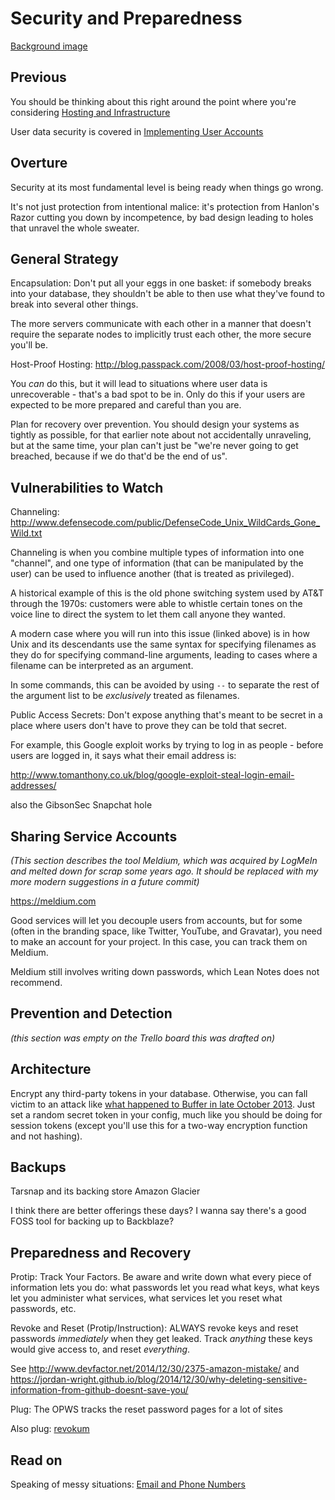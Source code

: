 # Security and Preparedness

[Background image](https://trello-backgrounds.s3.amazonaws.com/51901b73c30c061842001c4b/3132c68f48241f44316df02ad60228d0/The_Antonia_Fortress.jpg)

## Previous

You should be thinking about this right around the point where you're considering [Hosting and Infrastructure](hhypz-mtvwt-g0bq6-n8vma-gzy0y)

User data security is covered in [Implementing User Accounts](rt4ha-04jzn-wm9m5-6q6kc-sqfcm)

## Overture

Security at its most fundamental level is being ready when things go wrong.

It's not just protection from intentional malice: it's protection from Hanlon's Razor cutting you down by incompetence, by bad design leading to holes that unravel the whole sweater.

## General Strategy

Encapsulation: Don't put all your eggs in one basket: if somebody breaks into your database, they shouldn't be able to then use what they've found to break into several other things.

The more servers communicate with each other in a manner that doesn't require the separate nodes to implicitly trust each other, the more secure you'll be.

Host-Proof Hosting: http://blog.passpack.com/2008/03/host-proof-hosting/

You *can* do this, but it will lead to situations where user data is unrecoverable - that's a bad spot to be in. Only do this if your users are expected to be more prepared and careful than you are.

Plan for recovery over prevention. You should design your systems as tightly as possible, for that earlier note about not accidentally unraveling, but at the same time, your plan can't just be "we're never going to get breached, because if we do that'd be the end of us".

## Vulnerabilities to Watch

Channeling: http://www.defensecode.com/public/DefenseCode_Unix_WildCards_Gone_Wild.txt

Channeling is when you combine multiple types of information into one "channel", and one type of information (that can be manipulated by the user) can be used to influence another (that is treated as privileged).

A historical example of this is the old phone switching system used by AT&T through the 1970s: customers were able to whistle certain tones on the voice line to direct the system to let them call anyone they wanted.

A modern case where you will run into this issue (linked above) is in how Unix and its descendants use the same syntax for specifying filenames as they do for specifying command-line arguments, leading to cases where a filename can be interpreted as an argument.

In some commands, this can be avoided by using `--` to separate the rest of the argument list to be *exclusively* treated as filenames.

Public Access Secrets: Don't expose anything that's meant to be secret in a place where users don't have to prove they can be told that secret.

For example, this Google exploit works by trying to log in as people - before users are logged in, it says what their email address is:

http://www.tomanthony.co.uk/blog/google-exploit-steal-login-email-addresses/

also the GibsonSec Snapchat hole

## Sharing Service Accounts

*(This section describes the tool Meldium, which was acquired by LogMeIn and melted down for scrap some years ago. It should be replaced with my more modern suggestions in a future commit)*

https://meldium.com

Good services will let you decouple users from accounts, but for some (often in the branding space, like Twitter, YouTube, and Gravatar), you need to make an account for your project. In this case, you can track them on Meldium.

Meldium still involves writing down passwords, which Lean Notes does not recommend.

## Prevention and Detection

*(this section was empty on the Trello board this was drafted on)*

## Architecture

Encrypt any third-party tokens in your database. Otherwise, you can fall victim to an attack like [what happened to Buffer in late October 2013](http://open.bufferapp.com/buffer-has-been-hacked-here-is-whats-going-on/#update9). Just set a random secret token in your config, much like you should be doing for session tokens (except you'll use this for a two-way encryption function and not hashing).

## Backups

Tarsnap and its backing store Amazon Glacier

I think there are better offerings these days? I wanna say there's a good FOSS tool for backing up to Backblaze?

## Preparedness and Recovery

Protip: Track Your Factors. Be aware and write down what every piece of information lets you do: what passwords let you read what keys, what keys let you administer what services, what services let you reset what passwords, etc.

Revoke and Reset (Protip/Instruction): ALWAYS revoke keys and reset passwords *immediately* when they get leaked. Track *anything* these keys would give access to, and reset *everything*.

See http://www.devfactor.net/2014/12/30/2375-amazon-mistake/ and https://jordan-wright.github.io/blog/2014/12/30/why-deleting-sensitive-information-from-github-doesnt-save-you/

Plug: The OPWS tracks the reset password pages for a lot of sites

Also plug: [revokum](60nwr-1phrb-dn87f-5gvb1-ajjgj)

## Read on

Speaking of messy situations: [Email and Phone Numbers](5kphh-cm8ce-2h89n-qebh1-8yjg7)
